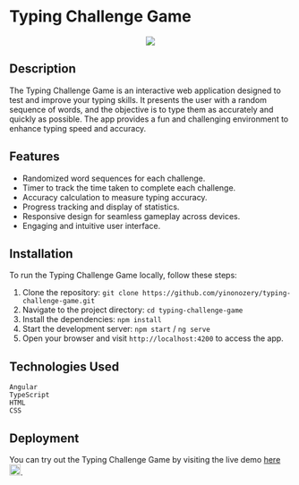 # Typing Challenge Game
<div align="center">
<img src="https://im4.ezgif.com/tmp/ezgif-4-0824462f12.gif" />
</div>

## Description
The Typing Challenge Game is an interactive web application designed to test and improve your typing skills. It presents the user with a random sequence of words, and the objective is to type them as accurately and quickly as possible. The app provides a fun and challenging environment to enhance typing speed and accuracy.

## Features
- Randomized word sequences for each challenge.
- Timer to track the time taken to complete each challenge.
- Accuracy calculation to measure typing accuracy.
- Progress tracking and display of statistics.
- Responsive design for seamless gameplay across devices.
- Engaging and intuitive user interface.

## Installation
To run the Typing Challenge Game locally, follow these steps:

1. Clone the repository: `git clone https://github.com/yinonozery/typing-challenge-game.git`
2. Navigate to the project directory: `cd typing-challenge-game`
3. Install the dependencies: `npm install`
4. Start the development server: `npm start` / `ng serve`
5. Open your browser and visit `http://localhost:4200` to access the app.

## Technologies Used
```
Angular
TypeScript
HTML
CSS
```

## Deployment
You can try out the Typing Challenge Game by visiting the live demo <a href="">here</a> <img src="https://user-images.githubusercontent.com/74764366/218328226-f06c59a2-3c9a-4800-96a0-2c1b2f9476bf.png" width="20" />.
